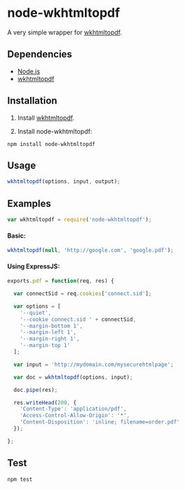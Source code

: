 # node-wkhtmltopdf

A very simple wrapper for [wkhtmltopdf](http://wkhtmltopdf.org/downloads.html).

## Dependencies

* [Node.js](http://nodejs.org/)
* [wkhtmltopdf](http://wkhtmltopdf.org/)

## Installation

1. Install [wkhtmltopdf](http://wkhtmltopdf.org/downloads.html).

2. Install node-wkhtmltopdf:
```Shell
npm install node-wkhtmltopdf
```

## Usage
```JavaScript
wkhtmltopdf(options, input, output);
```

## Examples
```JavaScript
var wkhtmltopdf = require('node-wkhtmltopdf');
```

#### Basic:
```JavaScript
wkhtmltopdf(null, 'http://google.com', 'google.pdf');
```

#### Using ExpressJS:
```JavaScript
exports.pdf = function(req, res) {

  var connectSid = req.cookies['connect.sid'];

  var options = [
    '--quiet',
    '--cookie connect.sid ' + connectSid,
    '--margin-bottom 1',
    '--margin-left 1',
    '--margin-right 1',
    '--margin-top 1'
  ];

  var input = 'http://mydomain.com/mysecurehtmlpage';

  var doc = wkhtmltopdf(options, input);

  doc.pipe(res);

  res.writeHead(200, {
    'Content-Type': 'application/pdf',
    'Access-Control-Allow-Origin': '*',
    'Content-Disposition': 'inline; filename=order.pdf'
  });

};
```

## Test
```Shell
npm test
```